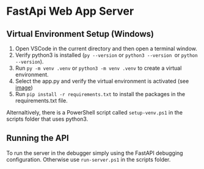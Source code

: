 # FastApi Web App Server

## Virtual Environment Setup (Windows)

1. Open VSCode in the current directory and then open a terminal window.
2. Verify python3 is installed (`py --version` or  `python3 --version `or `python --version`).
3. Run `py -m venv .venv` or `python3 -m venv .venv` to create a virtual environment.  
4. Select the app.py and verify the virtual environment is activated (see [image](./docs/1.png))
5. Run `pip install -r requirements.txt` to install the packages in the requirements.txt file.

Alternaltively, there is a PowerShell script called `setup-venv.ps1` in the scripts folder that uses python3.

## Running the API

To run the server in the debugger simply using the FastAPI debugging configuration.  Otherwise use `run-server.ps1` in the scripts folder.

